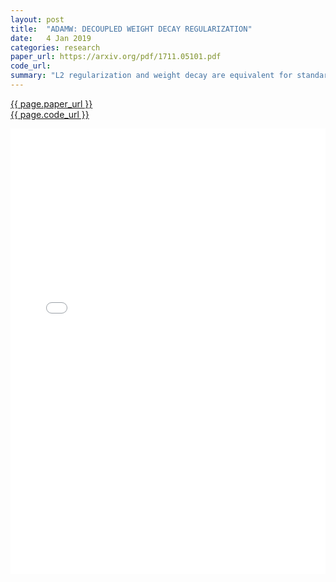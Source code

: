 ```yaml
---
layout: post
title:  "ADAMW: DECOUPLED WEIGHT DECAY REGULARIZATION"
date:   4 Jan 2019
categories: research
paper_url: https://arxiv.org/pdf/1711.05101.pdf
code_url: 
summary: "L2 regularization and weight decay are equivalent for standard SGD when adjusted for learning rate, but not for adaptive gradient methods like Adam. We highlight the inequivalence and introduce a modification to align weight decay with its original concept, separate from loss optimization steps. This change allows for independent optimization of the weight decay factor and learning rate, enhancing Adam's performance to match or exceed SGD with momentum on image classification tasks. Our decoupled weight decay approach has gained traction, with implementations in TensorFlow and PyTorch, and the full code for our study is available at https://github.com/loshchil/AdamW-and-SGDW"
---
```


<style>
.responsive-pdf-container {
    overflow: hidden;
    padding-top: 141.42%; /* 16:9 Aspect Ratio, adjust as needed */
    position: relative;
}

.responsive-pdf-container iframe {
    border: none;
    height: 100%;
    left: 0;
    position: absolute;
    top: 0;
    width: 100%;
}
</style>

<a href="{{ page.paper_url }}">{{ page.paper_url }}</a><br>
<a href="{{ page.code_url }}">{{ page.code_url }}</a>

<div class="responsive-pdf-container">
    <iframe src="{{ page.paper_url }}" style="border: none;"></iframe>
</div>